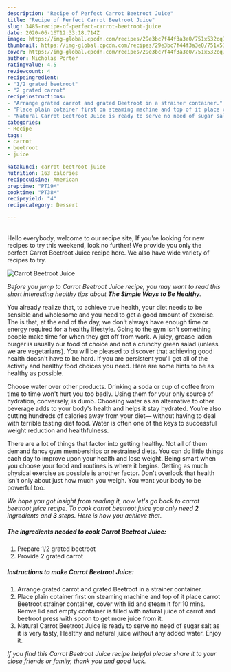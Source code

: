```yaml
---
description: "Recipe of Perfect Carrot Beetroot Juice"
title: "Recipe of Perfect Carrot Beetroot Juice"
slug: 3485-recipe-of-perfect-carrot-beetroot-juice
date: 2020-06-16T12:33:18.714Z
image: https://img-global.cpcdn.com/recipes/29e3bc7f44f3a3e0/751x532cq70/carrot-beetroot-juice-recipe-main-photo.jpg
thumbnail: https://img-global.cpcdn.com/recipes/29e3bc7f44f3a3e0/751x532cq70/carrot-beetroot-juice-recipe-main-photo.jpg
cover: https://img-global.cpcdn.com/recipes/29e3bc7f44f3a3e0/751x532cq70/carrot-beetroot-juice-recipe-main-photo.jpg
author: Nicholas Porter
ratingvalue: 4.5
reviewcount: 4
recipeingredient:
- "1/2 grated beetroot"
- "2 grated carrot"
recipeinstructions:
- "Arrange grated carrot and grated Beetroot in a strainer container."
- "Place plain cotainer first on steaming machine and top of it place carrot Beetroot strainer container, cover with lid and steam it for 10 mins. Remve lid and empty container is filled with natural juice of carrot and beetroot press with spoon to get more juice from it."
- "Natural Carrot Beetroot Juice is ready to serve no need of sugar salt as it is very tasty, Healthy and natural juice without any added water. Enjoy it."
categories:
- Recipe
tags:
- carrot
- beetroot
- juice

katakunci: carrot beetroot juice 
nutrition: 163 calories
recipecuisine: American
preptime: "PT19M"
cooktime: "PT38M"
recipeyield: "4"
recipecategory: Dessert

---
```

<br>
Hello everybody, welcome to our recipe site, If you're looking for new recipes to try this weekend, look no further! We provide you only the perfect Carrot Beetroot Juice recipe here. We also have wide variety of recipes to try.
<br>


![Carrot Beetroot Juice](https://img-global.cpcdn.com/recipes/29e3bc7f44f3a3e0/751x532cq70/carrot-beetroot-juice-recipe-main-photo.jpg)

<i>Before you jump to Carrot Beetroot Juice recipe, you may want to read this short interesting healthy tips about <strong>The Simple Ways to Be Healthy</strong>.</i>

You already realize that, to achieve true health, your diet needs to be sensible and wholesome and you need to get a good amount of exercise. The  is that, at the end of the day, we don't always have enough time or energy required for a healthy lifestyle. Going to the gym isn't something people make time for when they get off from work. A juicy, grease laden burger is usually our food of choice and not a crunchy green salad (unless we are vegetarians). You will be pleased to discover that achieving good health doesn't have to be hard. If you are persistent you'll get all of the activity and healthy food choices you need. Here are some hints to be as healthy as possible.

Choose water over other products. Drinking a soda or cup of coffee from time to time won't hurt you too badly. Using them for your only source of hydration, conversely, is dumb. Choosing water as an alternative to other beverage adds to your body's health and helps it stay hydrated. You’re also cutting hundreds of calories away from your diet— without having to deal with terrible tasting diet food. Water is often one of the keys to successful weight reduction and healthfulness.

There are a lot of things that factor into getting healthy. Not all of them demand fancy gym memberships or restrained diets. You can do little things each day to improve upon your health and lose weight. Being smart when you choose your food and routines is where it begins. Getting as much physical exercise as possible is another factor. Don't overlook that health isn't only about just how much you weigh. You want your body to be powerful too. 


<i>We hope you got insight from reading it, now let's go back to carrot beetroot juice recipe. To cook carrot beetroot juice you only need <strong>2</strong> ingredients and <strong>3</strong> steps. Here is how you achieve that.
</i>

##### The ingredients needed to cook Carrot Beetroot Juice:

1. Prepare 1/2 grated beetroot
1. Provide 2 grated carrot


##### Instructions to make Carrot Beetroot Juice:

1. Arrange grated carrot and grated Beetroot in a strainer container.
1. Place plain cotainer first on steaming machine and top of it place carrot Beetroot strainer container, cover with lid and steam it for 10 mins. Remve lid and empty container is filled with natural juice of carrot and beetroot press with spoon to get more juice from it.
1. Natural Carrot Beetroot Juice is ready to serve no need of sugar salt as it is very tasty, Healthy and natural juice without any added water. Enjoy it.


<i>If you find this Carrot Beetroot Juice recipe helpful please share it to your close friends or family, thank you and good luck.</i>
